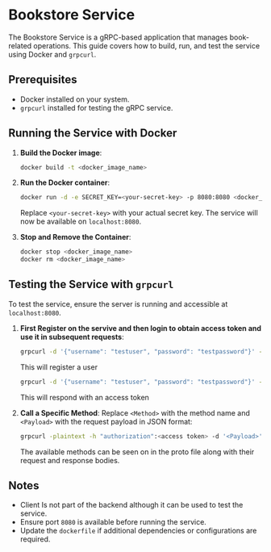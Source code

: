 # Bookstore Service

The Bookstore Service is a gRPC-based application that manages book-related operations. This guide covers how to build, run, and test the service using Docker and `grpcurl`.

## Prerequisites

- Docker installed on your system.
- `grpcurl` installed for testing the gRPC service.

## Running the Service with Docker

1. **Build the Docker image**:

   ```sh
   docker build -t <docker_image_name>
   ```

2. **Run the Docker container**:

   ```sh
   docker run -d -e SECRET_KEY=<your-secret-key> -p 8080:8080 <docker_image_name>
   ```

   Replace `<your-secret-key>` with your actual secret key. The service will now be available on `localhost:8080`.

3. **Stop and Remove the Container**:

   ```sh
   docker stop <docker_image_name>
   docker rm <docker_image_name>
   ```

## Testing the Service with `grpcurl`

To test the service, ensure the server is running and accessible at `localhost:8080`.

1. **First Register on the servive and then login to obtain access token and use it in subsequent requests**:

   ```sh
   grpcurl -d '{"username": "testuser", "password": "testpassword"}' -plaintext localhost:8080 bookstore.BookService/Register
   ```

   This will register a user

   ```sh
   grpcurl -d '{"username": "testuser", "password": "testpassword"}' -plaintext localhost:8080 bookstore.BookService/Login
   ```

   This will respond with an access token



2. **Call a Specific Method**: Replace `<Method>` with the method name and `<Payload>` with the request payload in JSON format:

   ```sh
   grpcurl -plaintext -h "authorization":<access token> -d '<Payload>' localhost:8080 bookstore.BookService/Login/<Method>
   ```

   The available methods can be seen on in the proto file along with their request and response bodies.

## Notes

- Client Is not part of the backend although it can be used to test the service.
- Ensure port `8080` is available before running the service.
- Update the `dockerfile` if additional dependencies or configurations are required.


